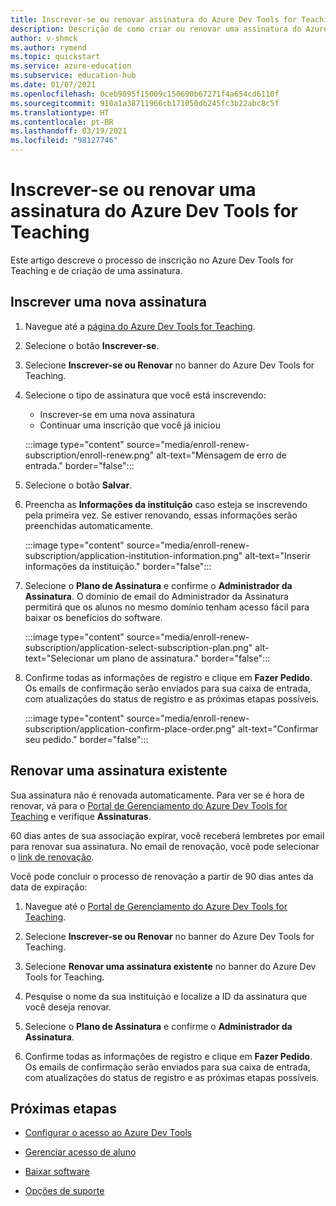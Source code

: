 ```yaml
---
title: Inscrever-se ou renovar assinatura do Azure Dev Tools for Teaching
description: Descrição de como criar ou renovar uma assinatura do Azure Dev.
author: v-shmck
ms.author: rymend
ms.topic: quickstart
ms.service: azure-education
ms.subservice: education-hub
ms.date: 01/07/2021
ms.openlocfilehash: 0ceb9095f15009c150690b67271f4a654cd6110f
ms.sourcegitcommit: 910a1a38711966cb171050db245fc3b22abc8c5f
ms.translationtype: HT
ms.contentlocale: pt-BR
ms.lasthandoff: 03/19/2021
ms.locfileid: "98127746"
---
```

# <a name="enroll-or-renew-an-azure-dev-tools-for-teaching-subscription"></a>Inscrever-se ou renovar uma assinatura do Azure Dev Tools for Teaching

Este artigo descreve o processo de inscrição no Azure Dev Tools for Teaching e de criação de uma assinatura.

## <a name="enroll-a-new-subscription"></a>Inscrever uma nova assinatura

1. Navegue até a [página do Azure Dev Tools for Teaching](https://azure.microsoft.com/education/institutions/).
1. Selecione o botão **Inscrever-se**. 
1. Selecione **Inscrever-se ou Renovar** no banner do Azure Dev Tools for Teaching.
1. Selecione o tipo de assinatura que você está inscrevendo:
    - Inscrever-se em uma nova assinatura
    - Continuar uma inscrição que você já iniciou
 
    :::image type="content" source="media/enroll-renew-subscription/enroll-renew.png" alt-text="Mensagem de erro de entrada." border="false":::

1. Selecione o botão **Salvar**.

1. Preencha as **Informações da instituição** caso esteja se inscrevendo pela primeira vez. Se estiver renovando, essas informações serão preenchidas automaticamente.

    :::image type="content" source="media/enroll-renew-subscription/application-institution-information.png" alt-text="Inserir informações da instituição." border="false":::

1. Selecione o **Plano de Assinatura** e confirme o **Administrador da Assinatura**. O domínio de email do Administrador da Assinatura permitirá que os alunos no mesmo domínio tenham acesso fácil para baixar os benefícios do software.

    :::image type="content" source="media/enroll-renew-subscription/application-select-subscription-plan.png" alt-text="Selecionar um plano de assinatura." border="false":::
    
1. Confirme todas as informações de registro e clique em **Fazer Pedido**. Os emails de confirmação serão enviados para sua caixa de entrada, com atualizações do status de registro e as próximas etapas possíveis.

    :::image type="content" source="media/enroll-renew-subscription/application-confirm-place-order.png" alt-text="Confirmar seu pedido." border="false":::

## <a name="renew-an-existing-subscription"></a>Renovar uma assinatura existente

Sua assinatura não é renovada automaticamente. Para ver se é hora de renovar, vá para o [Portal de Gerenciamento do Azure Dev Tools for Teaching](https://portal.azureforeducation.microsoft.com/) e verifique **Assinaturas**.

60 dias antes de sua associação expirar, você receberá lembretes por email para renovar sua assinatura. No email de renovação, você pode selecionar o [link de renovação](https://portal.azureforeducation.microsoft.com/).

Você pode concluir o processo de renovação a partir de 90 dias antes da data de expiração:

1. Navegue até o [Portal de Gerenciamento do Azure Dev Tools for Teaching](https://portal.azureforeducation.microsoft.com/).

1. Selecione **Inscrever-se ou Renovar** no banner do Azure Dev Tools for Teaching.

1. Selecione **Renovar uma assinatura existente** no banner do Azure Dev Tools for Teaching.

1. Pesquise o nome da sua instituição e localize a ID da assinatura que você deseja renovar.

1. Selecione o **Plano de Assinatura** e confirme o **Administrador da Assinatura**.

1. Confirme todas as informações de registro e clique em **Fazer Pedido**. Os emails de confirmação serão enviados para sua caixa de entrada, com atualizações do status de registro e as próximas etapas possíveis.


## <a name="next-steps"></a>Próximas etapas   

- [Configurar o acesso ao Azure Dev Tools](set-up-access.md)

- [Gerenciar acesso de aluno](manage-students.md)

- [Baixar software](download-software.md)

- [Opções de suporte](program-support.md)

